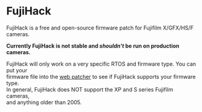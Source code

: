 # FujiHack
FujiHack is a free and open-source firmware patch for Fujifilm X/GFX/HS/F cameras.

**Currently FujiHack is not stable and *shouldn't* be run on production cameras.**

FujiHack will only work on a very specific RTOS and firmware type. You can put your  
firmware file into the [web patcher](https://fujihack.github.io/patcher/) to see if FujiHack supports your firmware type.  
In general, FujiHack does NOT support the XP and S series Fujifilm cameras,  
and anything older than 2005.
